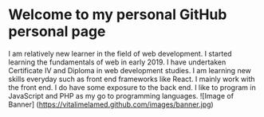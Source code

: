 # Welcome to my personal GitHub personal page
I am relatively new learner in the field of web development. I started learning the fundamentals of web in early 2019. I have undertaken Certificate IV and Diploma in web development studies. I am learning new skills everyday such as front end frameworks like React. I mainly work with the front end. I do have some exposure to the back end. I like to program in JavaScript and PHP as my go to programming languages.
![Image of Banner]
(https://vitalimelamed.github.com/images/banner.jpg)
